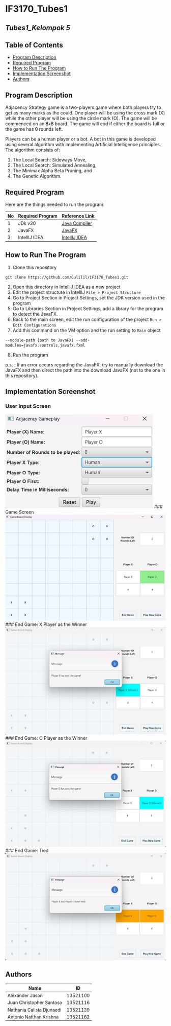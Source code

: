 # IF3170_Tubes1
## *Tubes1_Kelompok 5*


## **Table of Contents**
* [Program Description](#program-description)
* [Required Program](#required-program)
* [How to Run The Program](#how-to-run-the-program)
* [Implementation Screenshot](#implementation-screenshot)
* [Authors](#authors)

## **Program Description**
Adjacency Strategy game is a two-players game where both players try to get as many marks as the could.
One player will be using the cross mark (X) while the other player will be using the circle mark (O).
The game will be commenced on an 8x8 board. The game will end if either the board is full or the game has 0 rounds left.

Players can be a human player or a bot. A bot in this game is developed using several algorithm with implementing Artificial Intelligence principles.
The algorithm consists of:
1. The Local Search: Sideways Move,
2. The Local Search: Simulated Annealing, 
3. The Minimax Alpha Beta Pruning, and 
4. The Genetic Algorithm.

## **Required Program**
Here are the things needed to run the program:

| No | Required Program | Reference Link                                                                                |
|----|------------------|-----------------------------------------------------------------------------------------------|
| 1 | JDk v20          | [Java Compiler](https://www.oracle.com/java/technologies/javase/jdk20-archive-downloads.html) |
| 2 | JavaFX           | [JavaFX](https://gluonhq.com/products/javafx/)                                                |
 | 3 | IntellIJ IDEA    | [IntellIJ IDEA](https://www.jetbrains.com/idea/download/?section=windows)                     |


## **How to Run The Program**

1. Clone this repository
```shell
git clone https://github.com/Gulilil/IF3170_Tubes1.git
```
2. Open this directory in IntellIJ IDEA as a new project 
3. Edit the project structure in IntellIJ
` File > Project Structure `
4. Go to Project Section in Project Settings, set the JDK version used in the program 
5. Go to Libraries Section in Project Settings, add a library for the program to detect the JavaFX. 
6. Back to the main screen, edit the run configuration of the project
` Run > Edit Configurations `
7. Add this command on the VM option and the run setting to `Main` object
```shell
--module-path {path to JavaFX} --add-modules=javafx.controls,javafx.fxml
```
8. Run the program

p.s. : If an error occurs regarding the JavaFX, try to manually download the JavaFX and then direct the path into the download JavaFX (not to the one in this repository).

## **Implementation Screenshot**
### User Input Screen
<img src="screenshots/Input.jpg">
### Game Screen
<img src="screenshots/Game.jpg">
### End Game: X Player as the Winner
<img src="screenshots/End_XWinner.jpg">
### End Game: O Player as the Winner
<img src="screenshots/End_OWinner.jpg">
### End Game: Tied
<img src="screenshots/End_Tied.jpg">

## **Authors**
| Name                      | ID       |
|---------------------------|----------|
| Alexander Jason           | 13521100 |
| Juan Christopher Santoso  | 13521116 |
| Nathania Calista Djunaedi | 13521139 |
| Antonio Natthan Krishna   | 13521162 |


